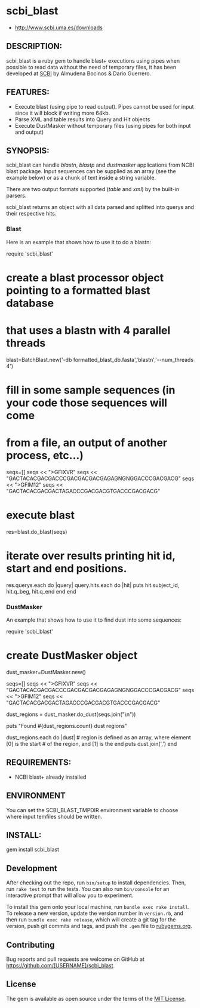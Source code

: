 # scbi_blast

* http://www.scbi.uma.es/downloads

## DESCRIPTION:

scbi_blast is a ruby gem to handle blast+ executions using pipes when possible to read data without the need of temporary files, 
it has been developed at [SCBI](http://www.scbi.uma.es) by Almudena Bocinos & Dario Guerrero.

## FEATURES:

* Execute blast (using pipe to read output). Pipes cannot be used for input since it will block if writing more 64kb.
* Parse XML and table results into Query and Hit objects
* Execute DustMasker without temporary files (using pipes for both input and output)

## SYNOPSIS:

scbi_blast can handle *blastn*, *blastp* and *dustmasker* applications from NCBI blast package. 
Input sequences can be supplied as an array (see the example below) or as a chunk of text 
inside a string variable.

There are two output formats supported (_table_ and _xml_) by the built-in parsers.

scbi_blast returns an object with all data parsed and splitted into querys and their respective hits. 

### Blast

Here is an example that shows how to use it to do a blastn:

  require 'scbi_blast'

  # create a blast processor object pointing to a formatted blast database 
  # that uses a blastn with 4 parallel threads

  blast=BatchBlast.new('-db formatted_blast_db.fasta','blastn','--num_threads 4')

  # fill in some sample sequences (in your code those sequences will come
  # from a file, an output of another process, etc...)

  seqs=[]
  seqs << ">GFIXVR"
  seqs << "GACTACACGACGACCCGACGACGACGAGAGNGNGGACCCGACGACG"
  seqs << ">GFIM12"
  seqs << "GACTACACGACGACTAGACCCGACGACGTGACCCGACGACG"


  # execute blast
  res=blast.do_blast(seqs)


  # iterate over results printing hit id, start and end positions.

  res.querys.each do |query|
    query.hits.each do |hit|
      puts hit.subject_id, hit.q_beg, hit.q_end
    end
  end
  

### DustMasker

An example that shows how to use it to find dust into some sequences:

  require 'scbi_blast'

  # create DustMasker object
  dust_masker=DustMasker.new()

  seqs=[]
  seqs << ">GFIXVR"
  seqs << "GACTACACGACGACCCGACGACGACGAGAGNGNGGACCCGACGACG"
  seqs << ">GFIM12"
  seqs << "GACTACACGACGACTAGACCCGACGACGTGACCCGACGACG"

  dust_regions = dust_masker.do_dust(seqs.join("\n"))

  puts "Found #{dust_regions.count} dust regions"

  dust_regions.each do |dust|
    # region is defined as an array, where element [0] is the start
    # of the region, and [1] is the end
    puts dust.join(',')
  end

## REQUIREMENTS:

* NCBI blast+ already installed

## ENVIRONMENT

You can set the SCBI_BLAST_TMPDIR environment variable to choose where input temfiles should be written.

## INSTALL:

gem install scbi_blast


## Development

After checking out the repo, run `bin/setup` to install dependencies. Then, run `rake test` to run the tests. You can also run `bin/console` for an interactive prompt that will allow you to experiment.

To install this gem onto your local machine, run `bundle exec rake install`. To release a new version, update the version number in `version.rb`, and then run `bundle exec rake release`, which will create a git tag for the version, push git commits and tags, and push the `.gem` file to [rubygems.org](https://rubygems.org).

## Contributing

Bug reports and pull requests are welcome on GitHub at https://github.com/[USERNAME]/scbi_blast.


## License

The gem is available as open source under the terms of the [MIT License](http://opensource.org/licenses/MIT).

